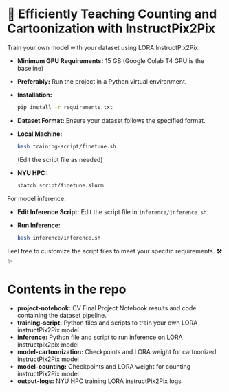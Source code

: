 
# 🚀 Efficiently Teaching Counting and Cartoonization with InstructPix2Pix 

Train your own model with your dataset using LORA InstructPix2Pix:

- **Minimum GPU Requirements:** 15 GB (Google Colab T4 GPU is the baseline)
- **Preferably:** Run the project in a Python virtual environment.
- **Installation:** 
  ```bash
  pip install -r requirements.txt
  ```

- **Dataset Format:** Ensure your dataset follows the specified format.

- **Local Machine:**
  ```bash
  bash training-script/finetune.sh
  ```
  (Edit the script file as needed)

- **NYU HPC:**
  ```bash
  sbatch script/finetune.slurm
  ```

For model inference:

- **Edit Inference Script:**
  Edit the script file in `inference/inference.sh`.

- **Run Inference:**
  ```bash
  bash inference/inference.sh
  ```

Feel free to customize the script files to meet your specific requirements. 🛠️✨


# Contents in the repo
- **project-notebook:** CV Final Project Notebook results and code containing the dataset pipeline.
- **training-script:** Python files and scripts to train your own LORA instructPix2Pix model
- **inference:** Python file and script to run inference on LORA instructpix2pix model
- **model-cartoonization:** Checkpoints and LORA weight for cartoonized instructPix2Pix model
- **model-counting:** Checkpoints and LORA weight for counting instructPix2Pix model
- **output-logs:** NYU HPC training LORA instructPix2Pix logs
